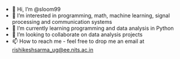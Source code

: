 - 👋 Hi, I’m @sloom99
- 👀 I’m interested in programming, math, machine learning, signal processing and communication systems
- 🌱 I’m currently learning programming and data analysis in Python
- 💞️ I’m looking to collaborate on data analysis projects
- 📫 How to reach me - feel free to drop me an email at rishikeshsarma_ug@ee.nits.ac.in

<!---
sloom99/sloom99 is a ✨ special ✨ repository because its `README.md` (this file) appears on your GitHub profile.
You can click the Preview link to take a look at your changes.
--->
